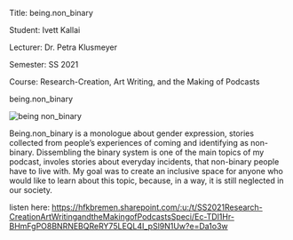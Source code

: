Title: being.non_binary

Student: Ivett Kallai

Lecturer: Dr. Petra Klusmeyer

Semester: SS 2021

Course: Research-Creation, Art Writing, and the Making of Podcasts

being.non_binary

![being non_binary](https://user-images.githubusercontent.com/82817808/135404792-3ca07bc6-1a92-44a1-a8b2-2e82e0d3fb5e.jpg)

Being.non_binary is a monologue about gender expression, stories collected from people’s experiences of coming and identifying as non-binary. Dissembling the binary system is one of the main topics of my podcast, involes stories about everyday incidents, that non-binary people have to live with. My goal was to create an inclusive space for anyone who would like to learn about this topic, because, in a way, it is still neglected in our society.

listen here: https://hfkbremen.sharepoint.com/:u:/t/SS2021Research-CreationArtWritingandtheMakingofPodcastsSpeci/Ec-TDl1Hr-BHmFgPO8BNRNEBQReRY75LEQL4I_pSl9N1Uw?e=Da1o3w
